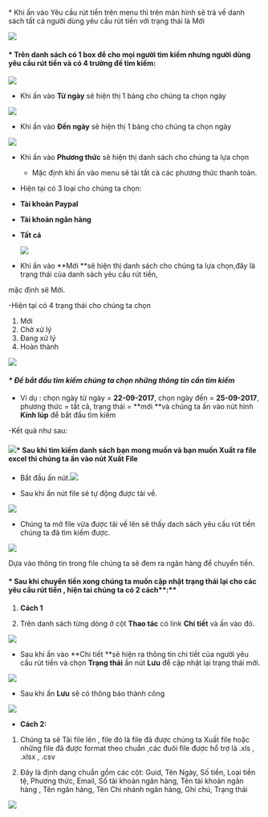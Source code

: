 \* Khi ấn vào Yêu cầu rút tiền trên menu thì trên màn hình sẽ trả về danh sách tất cả người dùng yêu cầu rút tiền với trạng thái là Mới

![](/assets/1.png)

#### \* Trên danh sách có 1 box để cho mọi người tìm kiếm nhưng người dùng yêu cầu rút tiền và có 4 trường đề tìm kiếm:

![](/assets/2.png)

* Khi ấn vào **Từ ngày** sẽ hiện thị 1 bảng cho chúng ta chọn ngày

![](/assets/3.png)

* Khi ấn vào **Đến ngày** sẽ hiện thị 1 bảng cho chúng ta chọn ngày

![](/assets/4.png)

* Khi ấn vào **Phương thức** sẽ hiện thị danh sách cho chúng ta lựa chọn

  * Mặc định khi ấn vào menu sẽ tải tất cả các phương thức thanh toán.

* Hiện tại có 3 loại cho chúng ta chọn:

* **Tài khoản Paypal**

* **Tài khoản ngân hàng**

* **Tất cả**

  ![](/assets/6.png)

* Khi ấn vào **Mới **sẽ hiện thị danh sách cho chúng ta lựa chọn,đây là trạng thái của danh sách yêu cầu rút tiền,

mặc định sẽ  Mới.

-Hiện tại có 4 trạng thái cho chúng ta chọn

1. Mới
2. Chờ xử lý
3. Đang xử lý
4. Hoàn thành

![](/assets/5.png)

#### _\* Để bắt đầu tìm kiếm chúng ta chọn những thông tin cần tìm kiếm_

* Ví dụ : chọn ngày từ ngày = **22-09-2017**, chọn ngày đến = **25-09-2017**,  phương thức = tất cả, trạng thái = **mới **và chúng ta ấn vào nút hình **Kính lúp** để bắt đầu tìm kiếm

-Kết quả như sau:

#### ![](/assets/7.png)\* Sau khi tìm kiếm danh sách bạn mong muốn và bạn muốn Xuất ra file excel thì chúng ta ấn vào nút **Xuất File**

* Bắt đầu ấn nút.![](/assets/8.png)

* Sau khi ấn nút file sẽ tự động được tải về.

![](/assets/9.png)

* Chúng ta mở file vừa được tải về lên sẽ thấy dach sách yêu cầu rút tiền chúng ta đã tìm kiếm được.

![](/assets/10.png)

Dựa vào thông tin trong file chúng ta sẽ đem ra ngân hàng để chuyển tiền.

#### \* Sau khi chuyển tiền xong chúng ta muốn cập nhật trạng thái lại cho các yêu cầu rút tiền , hiện tai chúng ta có 2 cách**:**

1. **Cách 1**

2. Trên danh sách từng dòng ở cột **Thao tác** có link **Chi tiết** và ấn vào đó.

![](/assets/11.png)

* Sau khi ấn vào **Chi tiết **sẽ hiện ra thông tin chi tiết của người yêu cầu rút tiền và chọn **Trạng thái** ấn nút **Lưu**  để cập nhật lại trạng thái mới.

![](/assets/12.png)

* Sau khi ấn **Lưu** sẽ có thông báo thành công 

![](/assets/13.png)

- **Cách 2:**

1. Chúng ta sẽ Tải file lên , file đó là file đã được chúng ta Xuất file hoặc những file đã được format theo chuẩn ,các đuôi file được hổ trợ là .xls , .xlsx , .csv

2. Đây là định dạng chuẩn gồm các cột: Guid, Tên Ngày, Số tiền, Loại tiền tệ, Phương thức, Email, Số tài khoản ngân hàng, Tên tài khoản ngân hàng , Tên ngân hàng, Tên Chi nhánh ngân hàng, Ghi chú, Trạng thái

![](/assets/10.png)

